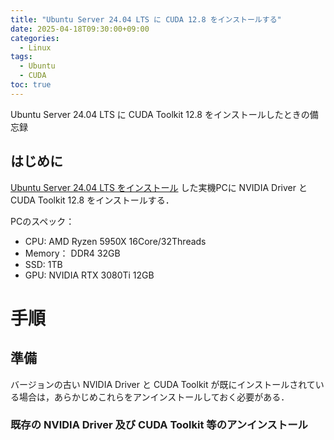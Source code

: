 ```yaml
---
title: "Ubuntu Server 24.04 LTS に CUDA 12.8 をインストールする"
date: 2025-04-18T09:30:00+09:00
categories:
  - Linux
tags:
  - Ubuntu
  - CUDA
toc: true
---
```


Ubuntu Server 24.04 LTS に CUDA Toolkit 12.8 をインストールしたときの備忘録

## はじめに

[Ubuntu Server 24.04 LTS をインストール](https://natieck.github.io/tips/linux/ubuntu_server24-install/) した実機PCに NVIDIA Driver と CUDA Toolkit 12.8 をインストールする．

PCのスペック：
- CPU: AMD Ryzen 5950X 16Core/32Threads
- Memory： DDR4 32GB
- SSD: 1TB
- GPU: NVIDIA RTX 3080Ti 12GB

# 手順

## 準備
バージョンの古い NVIDIA Driver と CUDA Toolkit が既にインストールされている場合は，あらかじめこれらをアンインストールしておく必要がある．

### 既存の NVIDIA Driver 及び CUDA Toolkit 等のアンインストール
